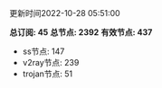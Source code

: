 更新时间2022-10-28 05:51:00

**总订阅: 45**
**总节点: 2392**
**有效节点: 437**
- ss节点: 147
- v2ray节点: 239
- trojan节点: 51
